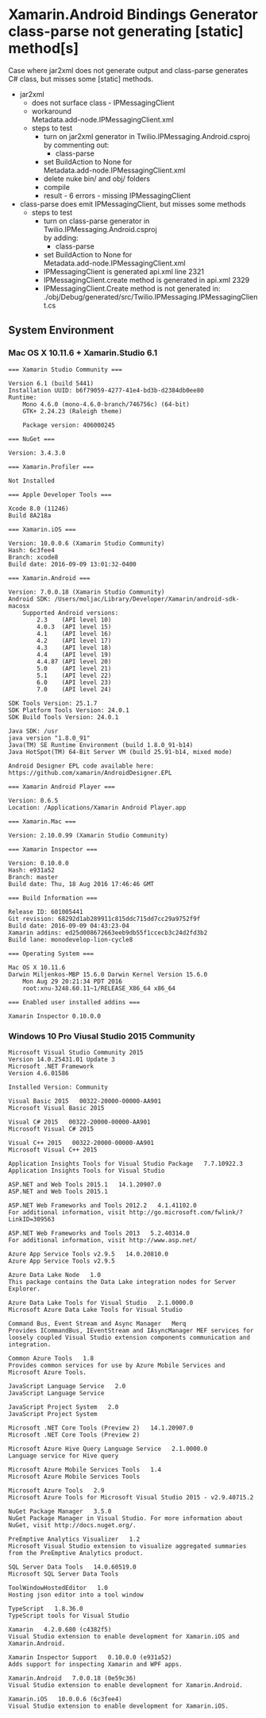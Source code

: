 ﻿# Xamarin.Android Bindings Generator class-parse not generating [static] method[s]

Case where jar2xml does not generate output and class-parse generates C# class,
but misses some [static] methods.


*   jar2xml 
    *   does not surface class - IPMessagingClient
    *   workaround      
        Metadata.add-node.IPMessagingClient.xml
    *   steps to test 
        *   turn on jar2xml generator in Twilio.IPMessaging.Android.csproj      
            by commenting out:          
            *   <AndroidClassParser>class-parse</AndroidClassParser>
        *   set BuildAction to None for         
            Metadata.add-node.IPMessagingClient.xml
        *   delete nuke bin/ and obj/ folders
        *   compile
        *   result -  6 errors - missing IPMessagingClient
*   class-parse
    does emit IPMessagingClient, but misses some methods
    *   steps to test 
        *   turn on class-parse generator in Twilio.IPMessaging.Android.csproj      
            by adding:          
            *   <AndroidClassParser>class-parse</AndroidClassParser>
        *   set BuildAction to None for         
            Metadata.add-node.IPMessagingClient.xml
        *   IPMessagingClient is generated api.xml line 2321
        *   IPMessagingClient.create method is generated in api.xml 2329
        *   IPMessagingClient.Create method is not generated in:        
            ./obj/Debug/generated/src/Twilio.IPMessaging.IPMessagingClient.cs

			
## System Environment

### Mac OS X 10.11.6 + Xamarin.Studio 6.1

	=== Xamarin Studio Community ===

	Version 6.1 (build 5441)
	Installation UUID: b6f79059-4277-41e4-bd3b-d2384db0ee80
	Runtime:
		Mono 4.6.0 (mono-4.6.0-branch/746756c) (64-bit)
		GTK+ 2.24.23 (Raleigh theme)

		Package version: 406000245

	=== NuGet ===

	Version: 3.4.3.0

	=== Xamarin.Profiler ===

	Not Installed

	=== Apple Developer Tools ===

	Xcode 8.0 (11246)
	Build 8A218a

	=== Xamarin.iOS ===

	Version: 10.0.0.6 (Xamarin Studio Community)
	Hash: 6c3fee4
	Branch: xcode8
	Build date: 2016-09-09 13:01:32-0400

	=== Xamarin.Android ===

	Version: 7.0.0.18 (Xamarin Studio Community)
	Android SDK: /Users/moljac/Library/Developer/Xamarin/android-sdk-macosx
		Supported Android versions:
			2.3    (API level 10)
			4.0.3  (API level 15)
			4.1    (API level 16)
			4.2    (API level 17)
			4.3    (API level 18)
			4.4    (API level 19)
			4.4.87 (API level 20)
			5.0    (API level 21)
			5.1    (API level 22)
			6.0    (API level 23)
			7.0    (API level 24)

	SDK Tools Version: 25.1.7
	SDK Platform Tools Version: 24.0.1
	SDK Build Tools Version: 24.0.1

	Java SDK: /usr
	java version "1.8.0_91"
	Java(TM) SE Runtime Environment (build 1.8.0_91-b14)
	Java HotSpot(TM) 64-Bit Server VM (build 25.91-b14, mixed mode)

	Android Designer EPL code available here:
	https://github.com/xamarin/AndroidDesigner.EPL

	=== Xamarin Android Player ===

	Version: 0.6.5
	Location: /Applications/Xamarin Android Player.app

	=== Xamarin.Mac ===

	Version: 2.10.0.99 (Xamarin Studio Community)

	=== Xamarin Inspector ===

	Version: 0.10.0.0
	Hash: e931a52
	Branch: master
	Build date: Thu, 18 Aug 2016 17:46:46 GMT

	=== Build Information ===

	Release ID: 601005441
	Git revision: 68292d1ab289911c815ddc715dd7cc29a9752f9f
	Build date: 2016-09-09 04:43:23-04
	Xamarin addins: ed25d008672663eeb9db55f1ccecb3c24d2fd3b2
	Build lane: monodevelop-lion-cycle8

	=== Operating System ===

	Mac OS X 10.11.6
	Darwin Miljenkos-MBP 15.6.0 Darwin Kernel Version 15.6.0
		Mon Aug 29 20:21:34 PDT 2016
		root:xnu-3248.60.11~1/RELEASE_X86_64 x86_64

	=== Enabled user installed addins ===

	Xamarin Inspector 0.10.0.0


### Windows 10 Pro Viusal Studio 2015 Community

	Microsoft Visual Studio Community 2015
	Version 14.0.25431.01 Update 3
	Microsoft .NET Framework
	Version 4.6.01586

	Installed Version: Community

	Visual Basic 2015   00322-20000-00000-AA901
	Microsoft Visual Basic 2015

	Visual C# 2015   00322-20000-00000-AA901
	Microsoft Visual C# 2015

	Visual C++ 2015   00322-20000-00000-AA901
	Microsoft Visual C++ 2015

	Application Insights Tools for Visual Studio Package   7.7.10922.3
	Application Insights Tools for Visual Studio

	ASP.NET and Web Tools 2015.1   14.1.20907.0
	ASP.NET and Web Tools 2015.1

	ASP.NET Web Frameworks and Tools 2012.2   4.1.41102.0
	For additional information, visit http://go.microsoft.com/fwlink/?LinkID=309563

	ASP.NET Web Frameworks and Tools 2013   5.2.40314.0
	For additional information, visit http://www.asp.net/

	Azure App Service Tools v2.9.5   14.0.20810.0
	Azure App Service Tools v2.9.5

	Azure Data Lake Node   1.0
	This package contains the Data Lake integration nodes for Server Explorer.

	Azure Data Lake Tools for Visual Studio   2.1.0000.0
	Microsoft Azure Data Lake Tools for Visual Studio

	Command Bus, Event Stream and Async Manager   Merq
	Provides ICommandBus, IEventStream and IAsyncManager MEF services for loosely coupled Visual Studio extension components communication and integration.

	Common Azure Tools   1.8
	Provides common services for use by Azure Mobile Services and Microsoft Azure Tools.

	JavaScript Language Service   2.0
	JavaScript Language Service

	JavaScript Project System   2.0
	JavaScript Project System

	Microsoft .NET Core Tools (Preview 2)   14.1.20907.0
	Microsoft .NET Core Tools (Preview 2)

	Microsoft Azure Hive Query Language Service   2.1.0000.0
	Language service for Hive query

	Microsoft Azure Mobile Services Tools   1.4
	Microsoft Azure Mobile Services Tools

	Microsoft Azure Tools   2.9
	Microsoft Azure Tools for Microsoft Visual Studio 2015 - v2.9.40715.2

	NuGet Package Manager   3.5.0
	NuGet Package Manager in Visual Studio. For more information about NuGet, visit http://docs.nuget.org/.

	PreEmptive Analytics Visualizer   1.2
	Microsoft Visual Studio extension to visualize aggregated summaries from the PreEmptive Analytics product.

	SQL Server Data Tools   14.0.60519.0
	Microsoft SQL Server Data Tools

	ToolWindowHostedEditor   1.0
	Hosting json editor into a tool window

	TypeScript   1.8.36.0
	TypeScript tools for Visual Studio

	Xamarin   4.2.0.680 (c4382f5)
	Visual Studio extension to enable development for Xamarin.iOS and Xamarin.Android.

	Xamarin Inspector Support   0.10.0.0 (e931a52)
	Adds support for inspecting Xamarin and WPF apps.

	Xamarin.Android   7.0.0.18 (0e59c36)
	Visual Studio extension to enable development for Xamarin.Android.

	Xamarin.iOS   10.0.0.6 (6c3fee4)
	Visual Studio extension to enable development for Xamarin.iOS.			